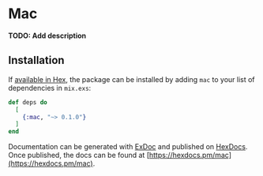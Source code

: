 # Mac

**TODO: Add description**

## Installation

If [available in Hex](https://hex.pm/docs/publish), the package can be installed
by adding `mac` to your list of dependencies in `mix.exs`:

```elixir
def deps do
  [
    {:mac, "~> 0.1.0"}
  ]
end
```

Documentation can be generated with [ExDoc](https://github.com/elixir-lang/ex_doc)
and published on [HexDocs](https://hexdocs.pm). Once published, the docs can
be found at [https://hexdocs.pm/mac](https://hexdocs.pm/mac).

